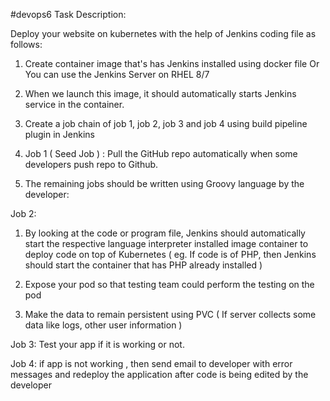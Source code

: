 #devops6
Task Description:

Deploy your website on kubernetes with the help of Jenkins coding file as follows:

1. Create container image that's has Jenkins installed using docker file Or You can use the Jenkins Server on RHEL 8/7

2. When we launch this image, it should automatically starts Jenkins service in the container.

3. Create a job chain of job 1, job 2, job 3 and job 4 using build pipeline plugin in Jenkins 

4. Job 1 ( Seed Job ) : Pull the GitHub repo automatically when some developers push repo to Github.

5. The remaining jobs should be written using Groovy language by the developer:

Job 2:  
  1. By looking at the code or program file, Jenkins should automatically start the respective language interpreter installed image container to deploy code on top of Kubernetes ( eg. If code is of PHP, then Jenkins should start the container that has PHP already installed )

  2. Expose your pod so that testing team could perform the testing on the pod

  3. Make the data to remain persistent using PVC ( If server collects some data like logs, other user information )

Job 3: Test your app if it is working or not.

Job 4: if app is not working , then send email to developer with error messages and redeploy the application after code is being edited by the developer
